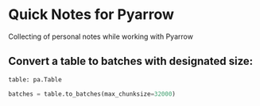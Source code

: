 # Quick Notes for Pyarrow


Collecting of personal notes while working with Pyarrow



## Convert a table to batches with designated size:


```python
table: pa.Table

batches = table.to_batches(max_chunksize=32000)
```






